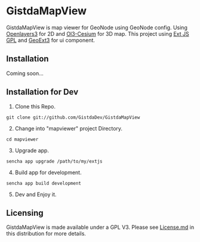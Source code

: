# GistdaMapView
GistdaMapView is map viewer for GeoNode using GeoNode config. 
Using [Openlayers3](https://openlayers.org) for 2D and [Ol3-Cesium](https://openlayers.org/ol3-cesium) for 3D map.
This project using [Ext JS GPL](https://www.sencha.com/legal/gpl/) and [GeoExt3](https://geoext.github.io/geoext3/) for ui component.

## Installation
  Coming soon...

## Installation for Dev
1. Clone this Repo.  
  ```
  git clone git://github.com/GistdaDev/GistdaMapView
  ```
2. Change into "mapviewer" project Directory.  
  ```
  cd mapviewer
  ```
3. Upgrade app.  
  ```
  sencha app upgrade /path/to/my/extjs
  ```
4. Build app for development.  
  ```
  sencha app build development
  ```
5. Dev and Enjoy it.  

## Licensing
GistdaMapView is made available under a GPL V3. Please see [License.md](License.md) in this distribution for more details.